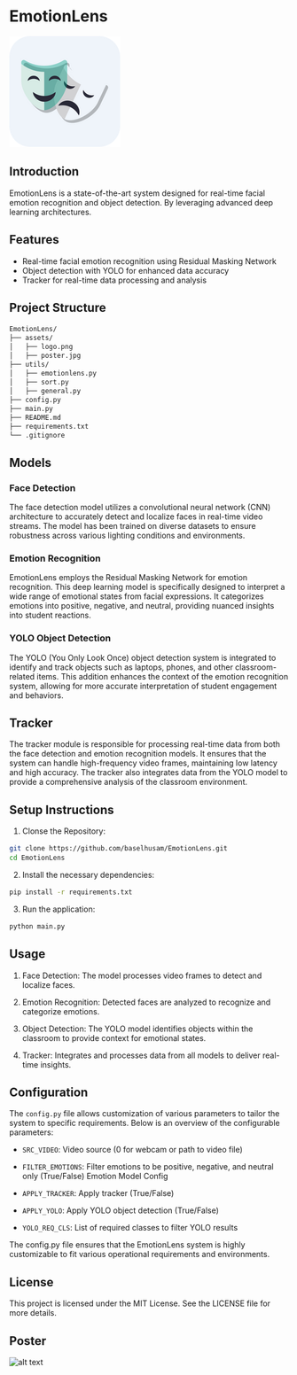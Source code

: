 # EmotionLens

![EmotionLens Logo](https://github.com/baselhusam/EmotionLens/blob/master/assets/logo.png?raw=true)

## Introduction

EmotionLens is a state-of-the-art system designed for real-time facial emotion recognition and object detection. By leveraging advanced deep learning architectures.

## Features

- Real-time facial emotion recognition using Residual Masking Network
- Object detection with YOLO for enhanced data accuracy
- Tracker for real-time data processing and analysis

## Project Structure

```plaintext
EmotionLens/
├── assets/
│   ├── logo.png
│   ├── poster.jpg
├── utils/
│   ├── emotionlens.py
│   ├── sort.py
│   ├── general.py
├── config.py
├── main.py
├── README.md
├── requirements.txt
└── .gitignore
```

## Models

### Face Detection
The face detection model utilizes a convolutional neural network (CNN) architecture to accurately detect and localize faces in real-time video streams. The model has been trained on diverse datasets to ensure robustness across various lighting conditions and environments.

### Emotion Recognition
EmotionLens employs the Residual Masking Network for emotion recognition. This deep learning model is specifically designed to interpret a wide range of emotional states from facial expressions. It categorizes emotions into positive, negative, and neutral, providing nuanced insights into student reactions.

### YOLO Object Detection
The YOLO (You Only Look Once) object detection system is integrated to identify and track objects such as laptops, phones, and other classroom-related items. This addition enhances the context of the emotion recognition system, allowing for more accurate interpretation of student engagement and behaviors.

## Tracker
The tracker module is responsible for processing real-time data from both the face detection and emotion recognition models. It ensures that the system can handle high-frequency video frames, maintaining low latency and high accuracy. The tracker also integrates data from the YOLO model to provide a comprehensive analysis of the classroom environment.

## Setup Instructions
1. Clonse the Repository:
```sh
git clone https://github.com/baselhusam/EmotionLens.git
cd EmotionLens
``` 
2. Install the necessary dependencies:
```sh
pip install -r requirements.txt
```
3. Run the application:
```sh
python main.py
```

## Usage
1. Face Detection: The model processes video frames to detect and localize faces.

2. Emotion Recognition: Detected faces are analyzed to recognize and categorize emotions.

3. Object Detection: The YOLO model identifies objects within the classroom to provide context for emotional states.

4. Tracker: Integrates and processes data from all models to deliver real-time insights.

## Configuration
The `config.py` file allows customization of various parameters to tailor the system to specific requirements. Below is an overview of the configurable parameters:

- `SRC_VIDEO`: Video source (0 for webcam or path to video file)

- `FILTER_EMOTIONS`: Filter emotions to be positive, negative, and neutral only (True/False)
Emotion Model Config

- `APPLY_TRACKER`: Apply tracker (True/False)

- `APPLY_YOLO`: Apply YOLO object detection (True/False)

- `YOLO_REQ_CLS`: List of required classes to filter YOLO results

The config.py file ensures that the EmotionLens system is highly customizable to fit various operational requirements and environments.



## License
This project is licensed under the MIT License. See the LICENSE file for more details.

## Poster
![alt text](https://github.com/baselhusam/EmotionLens/blob/master/assets/Poster.jpg?raw=true)



